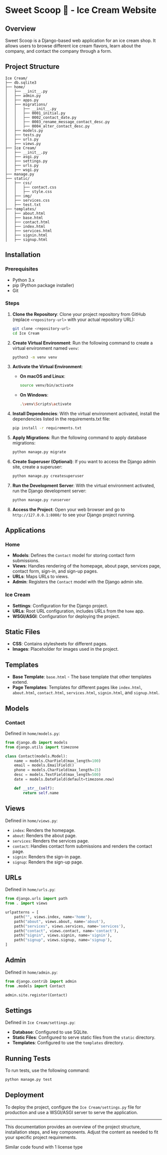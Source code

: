 # Sweet Scoop 🍦 - Ice Cream Website

## Overview

Sweet Scoop is a Django-based web application for an ice cream shop. It allows users to browse different ice cream flavors, learn about the company, and contact the company through a form.

## Project Structure

```
Ice Cream/
├── db.sqlite3
├── home/
│   ├── __init__.py
│   ├── admin.py
│   ├── apps.py
│   ├── migrations/
│   │   ├── __init__.py
│   │   ├── 0001_initial.py
│   │   ├── 0002_contact_date.py
│   │   ├── 0003_rename_message_contact_desc.py
│   │   ├── 0004_alter_contact_desc.py
│   ├── models.py
│   ├── tests.py
│   ├── urls.py
│   ├── views.py
├── Ice Cream/
│   ├── __init__.py
│   ├── asgi.py
│   ├── settings.py
│   ├── urls.py
│   ├── wsgi.py
├── manage.py
├── static/
│   ├── css/
│   │   ├── contact.css
│   │   ├── style.css
│   ├── img/
│   ├── services.css
│   ├── test.txt
├── templates/
│   ├── about.html
│   ├── base.html
│   ├── contact.html
│   ├── index.html
│   ├── services.html
│   ├── signin.html
│   ├── signup.html
```

## Installation

### Prerequisites

- Python 3.x
- pip (Python package installer)
- Git

### Steps

1. **Clone the Repository**: Clone your project repository from GitHub (replace `<repository-url>` with your actual repository URL):
    ```sh
    git clone <repository-url>
    cd Ice Cream
    ```

2. **Create Virtual Environment**: Run the following command to create a virtual environment named `venv`:
    ```sh
    python3 -m venv venv
    ```

3. **Activate the Virtual Environment**:
    - **On macOS and Linux**:
        ```sh
        source venv/bin/activate
        ```
    - **On Windows**:
        ```sh
        .\venv\Scripts\activate
        ```

4. **Install Dependencies**: With the virtual environment activated, install the dependencies listed in the requirements.txt file:
    ```sh
    pip install -r requirements.txt
    ```

5. **Apply Migrations**: Run the following command to apply database migrations:
    ```sh
    python manage.py migrate
    ```

6. **Create Superuser (Optional)**: If you want to access the Django admin site, create a superuser:
    ```sh
    python manage.py createsuperuser
    ```

7. **Run the Development Server**: With the virtual environment activated, run the Django development server:
    ```sh
    python manage.py runserver
    ```

8. **Access the Project**: Open your web browser and go to `http://127.0.0.1:8000/` to see your Django project running.

## Applications

### Home

- **Models**: Defines the `Contact` model for storing contact form submissions.
- **Views**: Handles rendering of the homepage, about page, services page, contact form, sign-in, and sign-up pages.
- **URLs**: Maps URLs to views.
- **Admin**: Registers the `Contact` model with the Django admin site.

### Ice Cream

- **Settings**: Configuration for the Django project.
- **URLs**: Root URL configuration, includes URLs from the `home` app.
- **WSGI/ASGI**: Configuration for deploying the project.

## Static Files

- **CSS**: Contains stylesheets for different pages.
- **Images**: Placeholder for images used in the project.

## Templates

- **Base Template**: `base.html` - The base template that other templates extend.
- **Page Templates**: Templates for different pages like `index.html`, `about.html`, `contact.html`, `services.html`, `signin.html`, and `signup.html`.

## Models

### Contact

Defined in `home/models.py`:

```python
from django.db import models
from django.utils import timezone

class Contact(models.Model):
    name = models.CharField(max_length=100)
    email = models.EmailField()
    phone = models.CharField(max_length=15)
    desc = models.TextField(max_length=500)
    date = models.DateField(default=timezone.now)

    def __str__(self):
        return self.name
```

## Views

Defined in `home/views.py`:

- `index`: Renders the homepage.
- `about`: Renders the about page.
- `services`: Renders the services page.
- `contact`: Handles contact form submissions and renders the contact page.
- `signin`: Renders the sign-in page.
- `signup`: Renders the sign-up page.

## URLs

Defined in `home/urls.py`:

```python
from django.urls import path
from . import views

urlpatterns = [
    path("", views.index, name='home'),
    path("about", views.about, name='about'),
    path("services", views.services, name='services'),
    path("contact", views.contact, name='contact'), 
    path("signin", views.signin, name='signin'),  
    path("signup", views.signup, name='signup'),
]
```

## Admin

Defined in `home/admin.py`:

```python
from django.contrib import admin
from .models import Contact

admin.site.register(Contact)
```

## Settings

Defined in `Ice Cream/settings.py`:

- **Database**: Configured to use SQLite.
- **Static Files**: Configured to serve static files from the `static` directory.
- **Templates**: Configured to use the `templates` directory.

## Running Tests

To run tests, use the following command:

```sh
python manage.py test
```

## Deployment

To deploy the project, configure the `Ice Cream/settings.py` file for production and use a WSGI/ASGI server to serve the application.

---

This documentation provides an overview of the project structure, installation steps, and key components. Adjust the content as needed to fit your specific project requirements.

Similar code found with 1 license type
